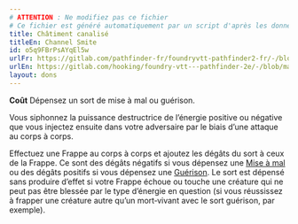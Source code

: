 ```yaml
---
# ATTENTION : Ne modifiez pas ce fichier
# Ce fichier est généré automatiquement par un script d'après les données du module Foundry VTT officiel et de sa traduction
title: Châtiment canalisé
titleEn: Channel Smite
id: o5q9FBrPsAYqEl5w
urlFr: https://gitlab.com/pathfinder-fr/foundryvtt-pathfinder2-fr/-/blob/master/data/feats/o5q9FBrPsAYqEl5w.htm
urlEn: https://gitlab.com/hooking/foundry-vtt---pathfinder-2e/-/blob/master/packs/data/feats.db/channel-smite.json
layout: dons
---
```

**Coût** Dépensez un sort de mise à mal ou guérison.

Vous siphonnez la puissance destructrice de l’énergie positive ou négative que vous injectez ensuite dans votre adversaire par le biais d’une attaque au corps à corps.

Effectuez une Frappe au corps à corps et ajoutez les dégâts du sort à ceux de la Frappe. Ce sont des dégâts négatifs si vous dépensez une [Mise à mal](../sorts/mise-à-mal.md) ou des dégâts positifs si vous dépensez une [Guérison](../sorts/guérison.md). Le sort est dépensé sans produire d’effet si votre Frappe échoue ou touche une créature qui ne peut pas être blessée par le type d’énergie en question (si vous réussissez à frapper une créature autre qu’un mort‑vivant avec le sort guérison, par exemple).
